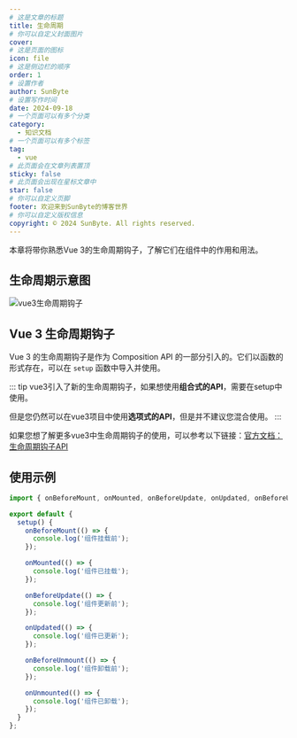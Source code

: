 ```yaml
---
# 这是文章的标题
title: 生命周期 
# 你可以自定义封面图片
cover: 
# 这是页面的图标
icon: file
# 这是侧边栏的顺序
order: 1
# 设置作者
author: SunByte
# 设置写作时间
date: 2024-09-18
# 一个页面可以有多个分类
category:
  - 知识文档
# 一个页面可以有多个标签
tag:
  - vue
# 此页面会在文章列表置顶
sticky: false
# 此页面会出现在星标文章中
star: false
# 你可以自定义页脚
footer: 欢迎来到SunByte的博客世界
# 你可以自定义版权信息
copyright: © 2024 SunByte. All rights reserved.
---
```


本章将带你熟悉Vue 3的生命周期钩子，了解它们在组件中的作用和用法。

<!-- more -->

## 生命周期示意图

![vue3生命周期钩子](https://cn.vuejs.org/assets/lifecycle_zh-CN.W0MNXI0C.png)


## Vue 3 生命周期钩子

Vue 3 的生命周期钩子是作为 Composition API 的一部分引入的。它们以函数的形式存在，可以在 `setup` 函数中导入并使用。

::: tip
vue3引入了新的生命周期钩子，如果想使用**组合式的API**，需要在setup中使用。

但是您仍然可以在vue3项目中使用**选项式的API**，但是并不建议您混合使用。
:::


如果您想了解更多vue3中生命周期钩子的使用，可以参考以下链接：[官方文档：生命周期钩子API](https://cn.vuejs.org/api/composition-api-lifecycle.html)

## 使用示例

```javascript
import { onBeforeMount, onMounted, onBeforeUpdate, onUpdated, onBeforeUnmount, onUnmounted } from 'vue';

export default {
  setup() {
    onBeforeMount(() => {
      console.log('组件挂载前');
    });

    onMounted(() => {
      console.log('组件已挂载');
    });

    onBeforeUpdate(() => {
      console.log('组件更新前');
    });

    onUpdated(() => {
      console.log('组件已更新');
    });

    onBeforeUnmount(() => {
      console.log('组件卸载前');
    });

    onUnmounted(() => {
      console.log('组件已卸载');
    });
  }
};